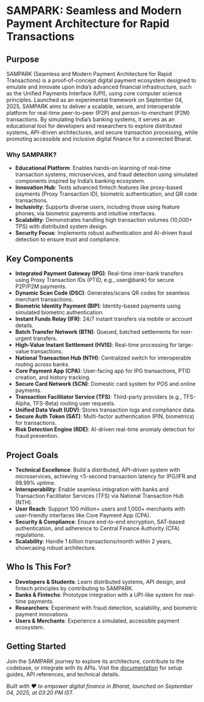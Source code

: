 # SAMPARK: Seamless and Modern Payment Architecture for Rapid Transactions

## Purpose
SAMPARK (Seamless and Modern Payment Architecture for Rapid Transactions) is a proof-of-concept digital payment ecosystem designed to emulate and innovate upon India’s advanced financial infrastructure, such as the Unified Payments Interface (UPI), using core computer science principles. Launched as an experimental framework on September 04, 2025, SAMPARK aims to deliver a scalable, secure, and interoperable platform for real-time peer-to-peer (P2P) and person-to-merchant (P2M) transactions. By simulating India’s banking systems, it serves as an educational tool for developers and researchers to explore distributed systems, API-driven architectures, and secure transaction processing, while promoting accessible and inclusive digital finance for a connected Bharat.

### Why SAMPARK?
- **Educational Platform**: Enables hands-on learning of real-time transaction systems, microservices, and fraud detection using simulated components inspired by India’s banking ecosystem.
- **Innovation Hub**: Tests advanced fintech features like proxy-based payments (Proxy Transaction ID), biometric authentication, and QR code transactions.
- **Inclusivity**: Supports diverse users, including those using feature phones, via biometric payments and intuitive interfaces.
- **Scalability**: Demonstrates handling high transaction volumes (10,000+ TPS) with distributed system design.
- **Security Focus**: Implements robust authentication and AI-driven fraud detection to ensure trust and compliance.

## Key Components
- **Integrated Payment Gateway (IPG)**: Real-time inter-bank transfers using Proxy Transaction IDs (PTID, e.g., user@bank) for secure P2P/P2M payments.
- **Dynamic Scan Code (DSC)**: Generates/scans QR codes for seamless merchant transactions.
- **Biometric Identity Payment (BIP)**: Identity-based payments using simulated biometric authentication.
- **Instant Funds Relay (IFR)**: 24/7 instant transfers via mobile or account details.
- **Batch Transfer Network (BTN)**: Queued, batched settlements for non-urgent transfers.
- **High-Value Instant Settlement (HVIS)**: Real-time processing for large-value transactions.
- **National Transaction Hub (NTH)**: Centralized switch for interoperable routing across banks.
- **Core Payment App (CPA)**: User-facing app for IPG transactions, PTID creation, and history tracking.
- **Secure Card Network (SCN)**: Domestic card system for POS and online payments.
- **Transaction Facilitator Service (TFS)**: Third-party providers (e.g., TFS-Alpha, TFS-Beta) routing user requests.
- **Unified Data Vault (UDV)**: Stores transaction logs and compliance data.
- **Secure Auth Token (SAT)**: Multi-factor authentication (PIN, biometrics) for transactions.
- **Risk Detection Engine (RDE)**: AI-driven real-time anomaly detection for fraud prevention.

## Project Goals
- **Technical Excellence**: Build a distributed, API-driven system with microservices, achieving <5-second transaction latency for IPG/IFR and 99.99% uptime.
- **Interoperability**: Enable seamless integration with banks and Transaction Facilitator Services (TFS) via National Transaction Hub (NTH).
- **User Reach**: Support 100 million+ users and 1,000+ merchants with user-friendly interfaces like Core Payment App (CPA).
- **Security & Compliance**: Ensure end-to-end encryption, SAT-based authentication, and adherence to Central Finance Authority (CFA) regulations.
- **Scalability**: Handle 1 billion transactions/month within 2 years, showcasing robust architecture.

## Who Is This For?
- **Developers & Students**: Learn distributed systems, API design, and fintech principles by contributing to SAMPARK.
- **Banks & Fintechs**: Prototype integration with a UPI-like system for real-time payments.
- **Researchers**: Experiment with fraud detection, scalability, and biometric payment innovations.
- **Users & Merchants**: Experience a simulated, accessible payment ecosystem.

## Getting Started
Join the SAMPARK journey to explore its architecture, contribute to the codebase, or integrate with its APIs. Visit the [documentation](#) for setup guides, API references, and technical details.

*Built with ❤️ to empower digital finance in Bharat, launched on September 04, 2025, at 03:20 PM IST.*
